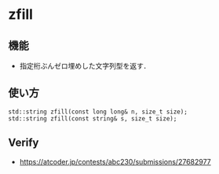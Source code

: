 # zfill

## 機能
- 指定桁ぶんゼロ埋めした文字列型を返す．

## 使い方
```
std::string zfill(const long long& n, size_t size);
std::string zfill(const string& s, size_t size);
```

## Verify
- https://atcoder.jp/contests/abc230/submissions/27682977
